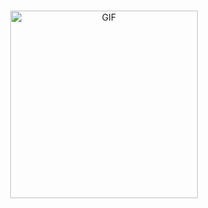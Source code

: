 <h1 id="typing-effect"></h1>

<script>
  const text = "Hello! I'm Ever Frank (NesoDev) 👋";
  let index = 0;

  function typeEffect() {
    const typingElement = document.getElementById("typing-effect");
    if (index < text.length) {
      typingElement.innerHTML += text.charAt(index);
      index++;
      setTimeout(typeEffect, 100);
    }
  }

  typeEffect();
</script>

<p align="center">
  <img src="https://i.pinimg.com/originals/17/28/5f/17285fc448d970cdd53b1b3ba11d7e66.gif" alt="GIF" width="300">
</p>
